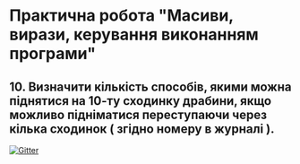 # Практична робота "Масиви, вирази, керування виконанням програми"

## 10. Визначити кількість способів, якими можна піднятися на 10-ту сходинку драбини, якщо можливо підніматися переступаючи через кілька сходинок ( згідно номеру в журналі ).

[](http://sun9-45.userapi.com/sun9-56/impf/c846121/v846121690/1c0a8d/LnMNn3vZiIo.jpg?size=522x604&quality=96&sign=baf58ad5c30ea3c093850d1c5cbc21ad&type=album)

[![Gitter](https://badges.gitter.im/PPC-SE-2020/OOP.svg)](https://gitter.im/PPC-SE-2020/OOP?utm_source=badge&utm_medium=badge&utm_campaign=pr-badge)
